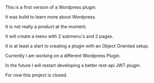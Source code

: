 This is a first version of a Wordpress plugin.

It was build to learn more about Wordpress.

It is not really a product at the moment.

It will create a menu with 2 submenu's and 2 pages.

It is at least a start to creating a plugin with an Object Oriented setup. 

Currently I am working on a different Wordpress Plugin.

In the future I will restart developing a better rest-api JWT plugin.

For now this project is closed.